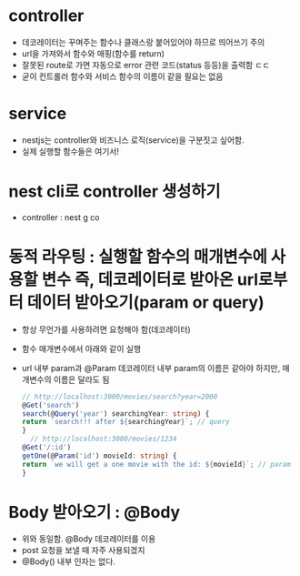 # controller

- 데코레이터는 꾸며주는 함수나 클래스랑 붙어있어야 하므로 띄어쓰기 주의
- url을 가져와서 함수와 매핑(함수를 return)
- 잘못된 route로 가면 자동으로 error 관련 코드(status 등등)을 출력함 ㄷㄷ
- 굳이 컨트롤러 함수와 서비스 함수의 이름이 같을 필요는 없음

# service

- nestjs는 controller와 비즈니스 로직(service)을 구분짓고 싶어함.
- 실제 실행할 함수들은 여기서!

# nest cli로 controller 생성하기

- controller : nest g co

# 동적 라우팅 : 실행할 함수의 매개변수에 사용할 변수 즉, 데코레이터로 받아온 url로부터 데이터 받아오기(param or query)

- 항상 무언가를 사용하려면 요청해야 함(데코레이터)
- 함수 매개변수에서 아래와 같이 실행
- url 내부 param과 @Param 데코레이터 내부 param의 이름은 같아야 하지만, 매개변수의 이름은 달라도 됨

  ```ts
  // http://localhost:3000/movies/search?year=2000
  @Get('search')
  search(@Query('year') searchingYear: string) {
  return `search!!! after ${searchingYear}`; // query
  }
    // http://localhost:3000/movies/1234
  @Get('/:id')
  getOne(@Param('id') movieId: string) {
  return `we will get a one movie with the id: ${movieId}`; // param
  }
  ```

# Body 받아오기 : @Body

- 위와 동일함. @Body 데코레이터를 이용
- post 요청을 보낼 때 자주 사용되겠지
- @Body() 내부 인자는 없다.
